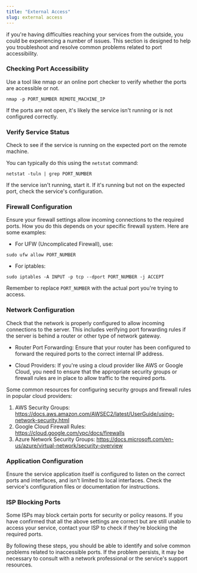 ```yaml
---
title: "External Access"
slug: external access
---
```


if you're having difficulties reaching your services from the outside, you could be experiencing a number of issues. This section is designed to help you troubleshoot and resolve common problems related to port accessibility.

### Checking Port Accessibility

Use a tool like nmap or an online port checker to verify whether the ports are accessible or not.

```
nmap -p PORT_NUMBER REMOTE_MACHINE_IP
```

If the ports are not open, it's likely the service isn't running or is not configured correctly.

### Verify Service Status

Check to see if the service is running on the expected port on the remote machine.

You can typically do this using the `netstat` command:

```
netstat -tuln | grep PORT_NUMBER
```

If the service isn't running, start it. If it's running but not on the expected port, check the service's configuration.

### Firewall Configuration

Ensure your firewall settings allow incoming connections to the required ports. How you do this depends on your specific firewall system. Here are some examples:

- For UFW (Uncomplicated Firewall), use:
```
sudo ufw allow PORT_NUMBER
```

- For iptables:
```
sudo iptables -A INPUT -p tcp --dport PORT_NUMBER -j ACCEPT
```

Remember to replace `PORT_NUMBER` with the actual port you're trying to access.

### Network Configuration

Check that the network is properly configured to allow incoming connections to the server. This includes verifying port forwarding rules if the server is behind a router or other type of network gateway.

- Router Port Forwarding: Ensure that your router has been configured to forward the required ports to the correct internal IP address.

- Cloud Providers: If you're using a cloud provider like AWS or Google Cloud, you need to ensure that the appropriate security groups or firewall rules are in place to allow traffic to the required ports.

Some common resources for configuring security groups and firewall rules in popular cloud providers:

1. AWS Security Groups: https://docs.aws.amazon.com/AWSEC2/latest/UserGuide/using-network-security.html
2. Google Cloud Firewall Rules: https://cloud.google.com/vpc/docs/firewalls
3. Azure Network Security Groups: https://docs.microsoft.com/en-us/azure/virtual-network/security-overview

### Application Configuration

Ensure the service application itself is configured to listen on the correct ports and interfaces, and isn't limited to local interfaces. Check the service's configuration files or documentation for instructions.

### ISP Blocking Ports

Some ISPs may block certain ports for security or policy reasons. If you have confirmed that all the above settings are correct but are still unable to access your service, contact your ISP to check if they're blocking the required ports.

By following these steps, you should be able to identify and solve common problems related to inaccessible ports. If the problem persists, it may be necessary to consult with a network professional or the service's support resources. 